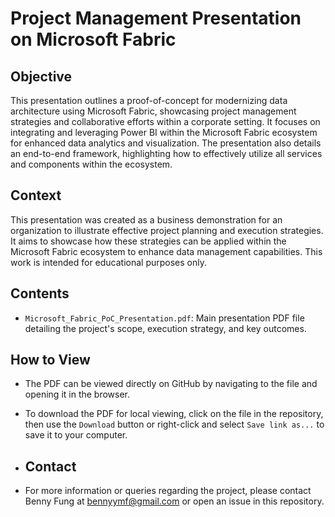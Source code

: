 # Project Management Presentation on Microsoft Fabric

## Objective
This presentation outlines a proof-of-concept for modernizing data architecture using Microsoft Fabric, showcasing project management strategies and collaborative efforts within a corporate setting. It focuses on integrating and leveraging Power BI within the Microsoft Fabric ecosystem for enhanced data analytics and visualization. The presentation also details an end-to-end framework, highlighting how to effectively utilize all services and components within the ecosystem.

## Context
This presentation was created as a business demonstration for an organization to illustrate effective project planning and execution strategies. It aims to showcase how these strategies can be applied within the Microsoft Fabric ecosystem to enhance data management capabilities. This work is intended for educational purposes only.

## Contents
- `Microsoft_Fabric_PoC_Presentation.pdf`: Main presentation PDF file detailing the project's scope, execution strategy, and key outcomes.

## How to View
- The PDF can be viewed directly on GitHub by navigating to the file and opening it in the browser.
- To download the PDF for local viewing, click on the file in the repository, then use the `Download` button or right-click and select `Save link as...` to save it to your computer.

- ## Contact
- For more information or queries regarding the project, please contact Benny Fung at bennyymf@gmail.com or open an issue in this repository.
